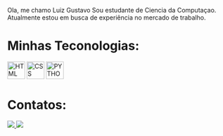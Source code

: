 Ola, me chamo Luiz Gustavo
Sou estudante de Ciencia da Computaçao. Atualmente estou em busca de experiência no mercado de trabalho.

<h1>Minhas Teconologias:</h1>
<div>
<img src="https://cdn.jsdelivr.net/gh/devicons/devicon/icons/html5/html5-original-wordmark.svg" width="40" height="40" title="HTML"/>
<img src="https://cdn.jsdelivr.net/gh/devicons/devicon/icons/css3/css3-original-wordmark.svg" width="40" height="40" title="CSS"/>
<img src="https://cdn.jsdelivr.net/gh/devicons/devicon/icons/python/python-original-wordmark.svg" width="40" height="40" title="PYTHON"/> 

 
</div>
<h1>Contatos:</h1>
<div>
<a href="https://www.linkedin.com/in/vinicius-henrique-benassuli-lima-614261248/" target="_blank"> <img src="https://www.linkedin.com/in/luiz-gustavo-a34a28267"/> </a>
  <a href = luizgut2016@gmail.com><img src="https://img.shields.io/badge/Gmail-D14836?style=for-the-badge&logo=gmail&logoColor=white" target="_blank"></a>
  </div>
